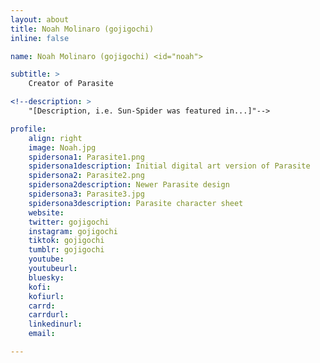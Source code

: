 ```yaml
---
layout: about
title: Noah Molinaro (gojigochi)
inline: false

name: Noah Molinaro (gojigochi) <id="noah">

subtitle: >
    Creator of Parasite

<!--description: >
    "[Description, i.e. Sun-Spider was featured in...]"-->

profile: 
    align: right
    image: Noah.jpg
    spidersona1: Parasite1.png
    spidersona1description: Initial digital art version of Parasite
    spidersona2: Parasite2.png
    spidersona2description: Newer Parasite design
    spidersona3: Parasite3.jpg
    spidersona3description: Parasite character sheet
    website:
    twitter: gojigochi
    instagram: gojigochi
    tiktok: gojigochi
    tumblr: gojigochi
    youtube:
    youtubeurl:
    bluesky:
    kofi:
    kofiurl:
    carrd:
    carrdurl:
    linkedinurl:
    email:

---
```


<!-- longer bio here -->
